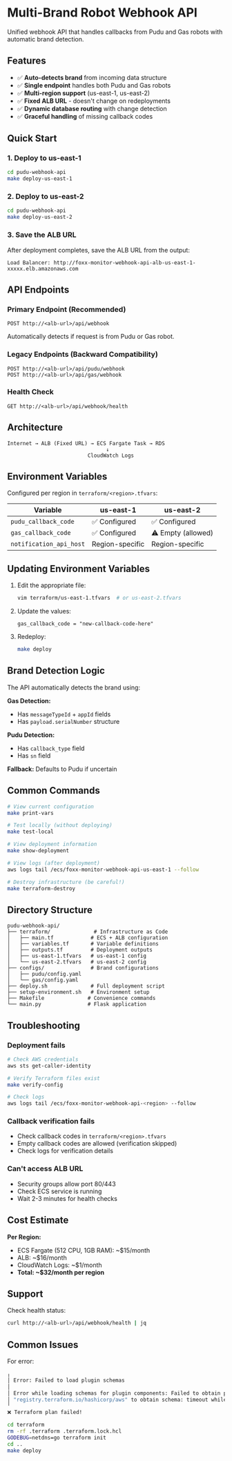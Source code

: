 # Multi-Brand Robot Webhook API

Unified webhook API that handles callbacks from Pudu and Gas robots with automatic brand detection.

## Features

- ✅ **Auto-detects brand** from incoming data structure
- ✅ **Single endpoint** handles both Pudu and Gas robots
- ✅ **Multi-region support** (us-east-1, us-east-2)
- ✅ **Fixed ALB URL** - doesn't change on redeployments
- ✅ **Dynamic database routing** with change detection
- ✅ **Graceful handling** of missing callback codes

## Quick Start

### 1. Deploy to us-east-1
```bash
cd pudu-webhook-api
make deploy-us-east-1
```

### 2. Deploy to us-east-2
```bash
cd pudu-webhook-api
make deploy-us-east-2
```

### 3. Save the ALB URL
After deployment completes, save the ALB URL from the output:
```
Load Balancer: http://foxx-monitor-webhook-api-alb-us-east-1-xxxxx.elb.amazonaws.com
```

## API Endpoints

### Primary Endpoint (Recommended)
```
POST http://<alb-url>/api/webhook
```
Automatically detects if request is from Pudu or Gas robot.

### Legacy Endpoints (Backward Compatibility)
```
POST http://<alb-url>/api/pudu/webhook
POST http://<alb-url>/api/gas/webhook
```

### Health Check
```
GET http://<alb-url>/api/webhook/health
```

## Architecture

```
Internet → ALB (Fixed URL) → ECS Fargate Task → RDS
                                ↓
                          CloudWatch Logs
```

## Environment Variables

Configured per region in `terraform/<region>.tfvars`:

| Variable | us-east-1 | us-east-2 |
|----------|-----------|-----------|
| `pudu_callback_code` | ✅ Configured | ✅ Configured |
| `gas_callback_code` | ✅ Configured | ⚠️ Empty (allowed) |
| `notification_api_host` | Region-specific | Region-specific |

## Updating Environment Variables

1. Edit the appropriate file:
   ```bash
   vim terraform/us-east-1.tfvars  # or us-east-2.tfvars
   ```

2. Update the values:
   ```hcl
   gas_callback_code = "new-callback-code-here"
   ```

3. Redeploy:
   ```bash
   make deploy
   ```

## Brand Detection Logic

The API automatically detects the brand using:

**Gas Detection:**
- Has `messageTypeId` + `appId` fields
- Has `payload.serialNumber` structure

**Pudu Detection:**
- Has `callback_type` field
- Has `sn` field

**Fallback:** Defaults to Pudu if uncertain

## Common Commands

```bash
# View current configuration
make print-vars

# Test locally (without deploying)
make test-local

# View deployment information
make show-deployment

# View logs (after deployment)
aws logs tail /ecs/foxx-monitor-webhook-api-us-east-1 --follow

# Destroy infrastructure (be careful!)
make terraform-destroy
```

## Directory Structure

```
pudu-webhook-api/
├── terraform/              # Infrastructure as Code
│   ├── main.tf            # ECS + ALB configuration
│   ├── variables.tf       # Variable definitions
│   ├── outputs.tf         # Deployment outputs
│   ├── us-east-1.tfvars   # us-east-1 config
│   └── us-east-2.tfvars   # us-east-2 config
├── configs/               # Brand configurations
│   ├── pudu/config.yaml
│   └── gas/config.yaml
├── deploy.sh              # Full deployment script
├── setup-environment.sh   # Environment setup
├── Makefile              # Convenience commands
└── main.py               # Flask application
```

## Troubleshooting

### Deployment fails
```bash
# Check AWS credentials
aws sts get-caller-identity

# Verify Terraform files exist
make verify-config

# Check logs
aws logs tail /ecs/foxx-monitor-webhook-api-<region> --follow
```

### Callback verification fails
- Check callback codes in `terraform/<region>.tfvars`
- Empty callback codes are allowed (verification skipped)
- Check logs for verification details

### Can't access ALB URL
- Security groups allow port 80/443
- Check ECS service is running
- Wait 2-3 minutes for health checks

## Cost Estimate

**Per Region:**
- ECS Fargate (512 CPU, 1GB RAM): ~$15/month
- ALB: ~$16/month
- CloudWatch Logs: ~$1/month
- **Total: ~$32/month per region**

## Support

Check health status:
```bash
curl http://<alb-url>/api/webhook/health | jq
```

## Common Issues

For error:
```bash
╷
│ Error: Failed to load plugin schemas
│
│ Error while loading schemas for plugin components: Failed to obtain provider schema: Could not load the schema for provider registry.terraform.io/hashicorp/aws: failed to instantiate provider
│ "registry.terraform.io/hashicorp/aws" to obtain schema: timeout while waiting for plugin to start..
╵
❌ Terraform plan failed!
```

```bash
cd terraform
rm -rf .terraform .terraform.lock.hcl
GODEBUG=netdns=go terraform init
cd ..
make deploy
```